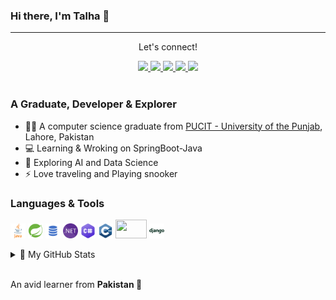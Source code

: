 <!--
**talhaejaz539/talhaejaz539** is a ✨ _special_ ✨ repository because its `README.md` (this file) appears on your GitHub profile.

Here are some ideas to get you started:

- 🔭 I’m currently working on ...
- 🌱 I’m currently learning ...
- 👯 I’m looking to collaborate on ...
- 🤔 I’m looking for help with ...
- 💬 Ask me about ...
- 📫 How to reach me: ...
- 😄 Pronouns: ...
- ⚡ Fun fact: ...
-->
### Hi there, I'm Talha 👋
<hr>
<div align="center">
<p align="center">Let's connect!</p>
<a href="https://twitter.com/TalhaEj14242617">
    <img src="https://img.shields.io/badge/Twitter-1DA1F2?style=for-the-badge&logo=twitter&logoColor=white" />
</a>

<a href="https://www.linkedin.com/in/talha-ejaz-53084b186/">
    <img src="https://img.shields.io/badge/linkedin-%230077B5.svg?&style=for-the-badge&logo=linkedin&logoColor=white" />
</a>
<a href="https://www.instagram.com/iamtalhaejaz/">
    <img src="https://img.shields.io/badge/Instagram-E4405F?style=for-the-badge&logo=instagram&logoColor=white" />
</a>
<a href="https://www.facebook.com/people/Talha-Ejaz/100006877411880/">
    <img src="https://img.shields.io/badge/Facebook-1877F2?style=for-the-badge&logo=facebook&logoColor=white" />
</a>
<a href="https://stackoverflow.com/users/15742910/talha-ejaz?tab=profile">
    <img src="https://img.shields.io/badge/Stack_Overflow-FE7A16?style=for-the-badge&logo=stack-overflow&logoColor=white" />
</a>
</div>
<br>

### A Graduate, Developer & Explorer
- 🙋‍♂️ A computer science graduate from [PUCIT - University of the Punjab][pucit], Lahore, Pakistan
- 💻 Learning & Wroking on SpringBoot-Java
- 🤔 Exploring AI and Data Science
- ⚡ Love traveling and Playing snooker


### Languages & Tools

<code><img width=24px src="https://raw.githubusercontent.com/github/explore/80688e429a7d4ef2fca1e82350fe8e3517d3494d/topics/java/java.png"></code>
<code><img width="24px" src="https://raw.githubusercontent.com/github/explore/37c71fdca4e12086faf8c7009793d2eb588c914e/topics/spring-boot/spring-boot.png"></code>
<code><img width="24px" src="https://raw.githubusercontent.com/github/explore/master/topics/sql/sql.png"></code>
<code><img width=24px src="https://raw.githubusercontent.com/github/explore/80688e429a7d4ef2fca1e82350fe8e3517d3494d/topics/dotnet/dotnet.png"></code>
<code><img width=24px src="https://raw.githubusercontent.com/github/explore/80688e429a7d4ef2fca1e82350fe8e3517d3494d/topics/csharp/csharp.png"></code>
<code><img width=24px src="https://raw.githubusercontent.com/github/explore/80688e429a7d4ef2fca1e82350fe8e3517d3494d/topics/cpp/cpp.png"></code>
<code><img width=50px height=30px src="https://webimages.mongodb.com/_com_assets/cms/kuyjf3vea2hg34taa-horizontal_default_slate_blue.svg?auto=format%252Ccompress"></code>
<code><img width=24px src="https://raw.githubusercontent.com/github/explore/80688e429a7d4ef2fca1e82350fe8e3517d3494d/topics/django/django.png"></code>
<br>

<details>
<summary>📝 My GitHub Stats</summary>
<br>

[![Talha's github stats](https://github-readme-stats.vercel.app/api?username=talhaejaz539&theme=gotham)](https://github.com/talhaejaz539/github-readme-stats)
![Talha's Languages Stats](https://github-readme-stats.vercel.app/api/top-langs/?username=talhaejaz539&theme=gotham&hide_langs_below=1&layout=compact)

</details>
<br>

An avid learner from <b>Pakistan<b> 💚


[twitter]: https://twitter.com/TalhaEj14242617
[linkedin]: https://www.linkedin.com/in/talha-ejaz-53084b186/
[instagram]: https://www.instagram.com/iamtalhaejaz/
[facebook]: https://www.facebook.com/people/Talha-Ejaz/100006877411880/
[pucit]: https://pucit.edu.pk/

